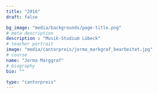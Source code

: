 ```yaml
---
title: "2016"
draft: false

bg_image: "media/backgrounds/page-title.png"
# meta description
description : "Musik-Studium Lübeck"
# teacher portrait
image: "media/cantorpreis/jorma_markgraf_bearbeitet.jpg"
# course
name: "Jorma Marggraf"
# biography
bio: ""

type: "cantorpreis"
---
```


